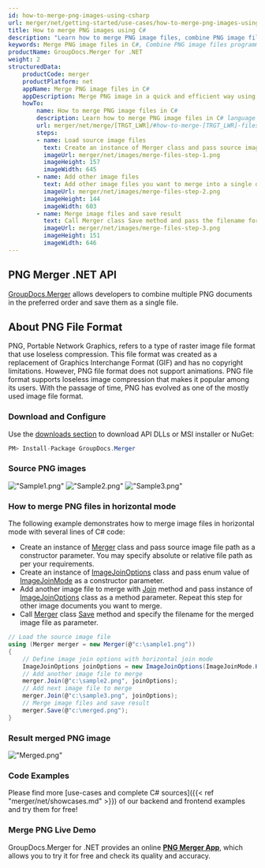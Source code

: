 ```yaml
---
id: how-to-merge-png-images-using-csharp
url: merger/net/getting-started/use-cases/how-to-merge-png-images-using-csharp
title: How to merge PNG images using C#
description: "Learn how to merge PNG image files, combine PNG image files into one file programmatically in C# language using GroupDocs.Merger for .NET library."
keywords: Merge PNG image files in C#, Combine PNG image files programmatically
productName: GroupDocs.Merger for .NET
weight: 2
structuredData:
    productCode: merger
    productPlatform: net
    appName: Merge PNG image files in C#
    appDescription: Merge PNG image in a quick and efficient way using C# language and GroupDocs.Merger for .NET API, without the use of any third-party software like Microsoft or Open Office.
    howTo:
        name: How to merge PNG image files in C# 
        description: Learn how to merge PNG image files in C# language and GroupDocs.Merger for .NET API, without the use of any third-party software like Microsoft or Open Office.
        url: merger/net/merge/[TRGT_LWR]/#how-to-merge-[TRGT_LWR]-files-in-c
        steps:
        - name: Load source image files 
          text: Create an instance of Merger class and pass source image file path as a constructor parameter. You may specify absolute or relative file path as per your requirements. 
          imageUrl: merger/net/images/merge-files-step-1.png
          imageHeight: 157
          imageWidth: 645
        - name: Add other image files
          text: Add other image files you want to merge into a single document with Join method of Merger class.
          imageUrl: merger/net/images/merge-files-step-2.png
          imageHeight: 144
          imageWidth: 603
        - name: Merge image files and save result 
          text: Call Merger class Save method and pass the filename for the resultant image file as parameter.
          imageUrl: merger/net/images/merge-files-step-3.png
          imageHeight: 151
          imageWidth: 646
---
```


## PNG Merger .NET API

[GroupDocs.Merger](https://products.groupdocs.com/merger/net) allows developers to combine multiple PNG documents in the preferred order and save them as a single file.

## About PNG File Format

PNG, Portable Network Graphics, refers to a type of raster image file format that use loseless compression. This file format was created as a replacement of Graphics Interchange Format (GIF) and has no copyright limitations. However, PNG file format does not support animations. PNG file format supports loseless image compression that makes it popular among its users. With the passage of time, PNG has evolved as one of the mostly used image file format.

### Download and Configure

Use the [downloads section](https://downloads.groupdocs.com/merger/net) to download API DLLs or MSI installer or NuGet:
```csharp
PM> Install-Package GroupDocs.Merger
```

### Source PNG images

!["Sample1.png"](merger/net/images/jpg/sample1.jpg)
!["Sample2.png"](merger/net/images/jpg/sample2.jpg)
!["Sample3.png"](merger/net/images/jpg/sample3.jpg)

### How to merge PNG files in horizontal mode

The following example demonstrates how to merge image files in horizontal mode with several lines of C# code:

* Create an instance of [Merger](https://apireference.groupdocs.com/net/merger/groupdocs.merger/merger) class and pass source image file path as a constructor parameter. You may specify absolute or relative file path as per your requirements.
* Create an instance of [ImageJoinOptions](https://apireference.groupdocs.com/merger/net/groupdocs.merger.domain.options/imagejoinoptions) class and pass enum value of [ImageJoinMode](https://apireference.groupdocs.com/merger/net/groupdocs.merger.domain.options/imagejoinmode) as a constructor parameter.
* Add another image file to merge with [Join](https://apireference.groupdocs.com/merger/net/groupdocs.merger/merger/methods/join/index) method and pass instance of [ImageJoinOptions](https://apireference.groupdocs.com/merger/net/groupdocs.merger.domain.options/imagejoinoptions) class as a method parameter. Repeat this step for other image documents you want to merge.
* Call [Merger](https://apireference.groupdocs.com/net/merger/groupdocs.merger/merger) class [Save](https://apireference.groupdocs.com/merger/net/groupdocs.merger/merger/methods/save/index) method and specify the filename for the merged image file as parameter.

```csharp
// Load the source image file
using (Merger merger = new Merger(@"c:\sample1.png"))
{
    // Define image join options with horizontal join mode
    ImageJoinOptions joinOptions = new ImageJoinOptions(ImageJoinMode.Horizontal);
    // Add another image file to merge
    merger.Join(@"c:\sample2.png", joinOptions);
    // Add next image file to merge
    merger.Join(@"c:\sample3.png", joinOptions);
    // Merge image files and save result
    merger.Save(@"c:\merged.png");
}
```

### Result merged PNG image

!["Merged.png"](merger/net/images/jpg/merged_horizontal.jpg)

### Code Examples

Please find more [use-cases and complete C# sources]({{< ref "merger/net/showcases.md" >}}) of our backend and frontend examples and try them for free!

### Merge PNG Live Demo

GroupDocs.Merger for .NET provides an online [**PNG Merger App**](https://products.groupdocs.app/merger/images/png), which allows you to try it for free and check its quality and accuracy.